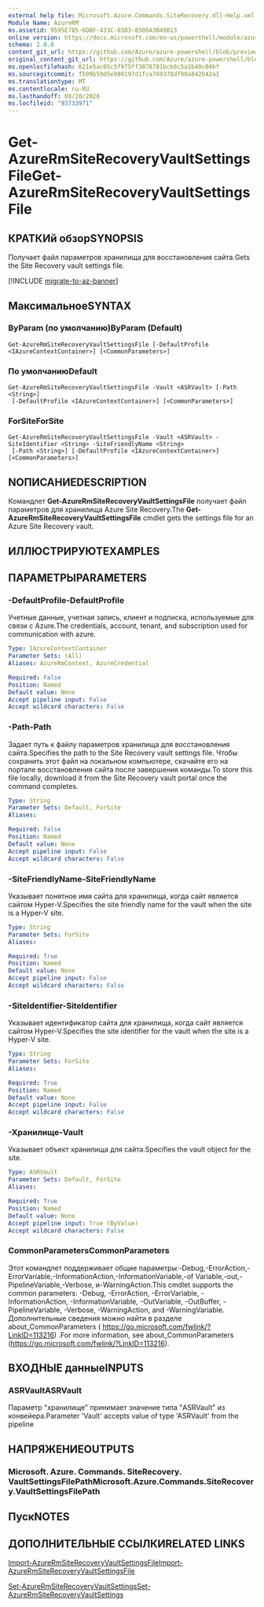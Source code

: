 ```yaml
---
external help file: Microsoft.Azure.Commands.SiteRecovery.dll-Help.xml
Module Name: AzureRM
ms.assetid: 9595E785-6DBF-433C-83B3-8506A3B49B13
online version: https://docs.microsoft.com/en-us/powershell/module/azurerm.siterecovery/get-azurermsiterecoveryvaultsettingsfile
schema: 2.0.0
content_git_url: https://github.com/Azure/azure-powershell/blob/preview/src/ResourceManager/SiteRecovery/Commands.SiteRecovery/help/Get-AzureRmSiteRecoveryVaultSettingsFile.md
original_content_git_url: https://github.com/Azure/azure-powershell/blob/preview/src/ResourceManager/SiteRecovery/Commands.SiteRecovery/help/Get-AzureRmSiteRecoveryVaultSettingsFile.md
ms.openlocfilehash: 621e5ac05c5f975ff3878781bcb8c5a1b40c04bf
ms.sourcegitcommit: f599b50d5e980197d1fca769378df90a842b42a1
ms.translationtype: MT
ms.contentlocale: ru-RU
ms.lasthandoff: 08/20/2020
ms.locfileid: "93733971"
---
```

# <span data-ttu-id="2cb07-101">Get-AzureRmSiteRecoveryVaultSettingsFile</span><span class="sxs-lookup"><span data-stu-id="2cb07-101">Get-AzureRmSiteRecoveryVaultSettingsFile</span></span>

## <span data-ttu-id="2cb07-102">КРАТКИй обзор</span><span class="sxs-lookup"><span data-stu-id="2cb07-102">SYNOPSIS</span></span>
<span data-ttu-id="2cb07-103">Получает файл параметров хранилища для восстановления сайта.</span><span class="sxs-lookup"><span data-stu-id="2cb07-103">Gets the Site Recovery vault settings file.</span></span>

[!INCLUDE [migrate-to-az-banner](../../includes/migrate-to-az-banner.md)]

## <span data-ttu-id="2cb07-104">Максимальное</span><span class="sxs-lookup"><span data-stu-id="2cb07-104">SYNTAX</span></span>

### <span data-ttu-id="2cb07-105">ByParam (по умолчанию)</span><span class="sxs-lookup"><span data-stu-id="2cb07-105">ByParam (Default)</span></span>
```
Get-AzureRmSiteRecoveryVaultSettingsFile [-DefaultProfile <IAzureContextContainer>] [<CommonParameters>]
```

### <span data-ttu-id="2cb07-106">По умолчанию</span><span class="sxs-lookup"><span data-stu-id="2cb07-106">Default</span></span>
```
Get-AzureRmSiteRecoveryVaultSettingsFile -Vault <ASRVault> [-Path <String>]
 [-DefaultProfile <IAzureContextContainer>] [<CommonParameters>]
```

### <span data-ttu-id="2cb07-107">ForSite</span><span class="sxs-lookup"><span data-stu-id="2cb07-107">ForSite</span></span>
```
Get-AzureRmSiteRecoveryVaultSettingsFile -Vault <ASRVault> -SiteIdentifier <String> -SiteFriendlyName <String>
 [-Path <String>] [-DefaultProfile <IAzureContextContainer>] [<CommonParameters>]
```

## <span data-ttu-id="2cb07-108">NОПИСАНИЕ</span><span class="sxs-lookup"><span data-stu-id="2cb07-108">DESCRIPTION</span></span>
<span data-ttu-id="2cb07-109">Командлет **Get-AzureRmSiteRecoveryVaultSettingsFile** получает файл параметров для хранилища Azure Site Recovery.</span><span class="sxs-lookup"><span data-stu-id="2cb07-109">The **Get-AzureRmSiteRecoveryVaultSettingsFile** cmdlet gets the settings file for an Azure Site Recovery vault.</span></span>

## <span data-ttu-id="2cb07-110">ИЛЛЮСТРИРУЮТ</span><span class="sxs-lookup"><span data-stu-id="2cb07-110">EXAMPLES</span></span>

## <span data-ttu-id="2cb07-111">ПАРАМЕТРЫ</span><span class="sxs-lookup"><span data-stu-id="2cb07-111">PARAMETERS</span></span>

### <span data-ttu-id="2cb07-112">-DefaultProfile</span><span class="sxs-lookup"><span data-stu-id="2cb07-112">-DefaultProfile</span></span>
<span data-ttu-id="2cb07-113">Учетные данные, учетная запись, клиент и подписка, используемые для связи с Azure.</span><span class="sxs-lookup"><span data-stu-id="2cb07-113">The credentials, account, tenant, and subscription used for communication with azure.</span></span>

```yaml
Type: IAzureContextContainer
Parameter Sets: (All)
Aliases: AzureRmContext, AzureCredential

Required: False
Position: Named
Default value: None
Accept pipeline input: False
Accept wildcard characters: False
```

### <span data-ttu-id="2cb07-114">-Path</span><span class="sxs-lookup"><span data-stu-id="2cb07-114">-Path</span></span>
<span data-ttu-id="2cb07-115">Задает путь к файлу параметров хранилища для восстановления сайта.</span><span class="sxs-lookup"><span data-stu-id="2cb07-115">Specifies the path to the Site Recovery vault settings file.</span></span>
<span data-ttu-id="2cb07-116">Чтобы сохранить этот файл на локальном компьютере, скачайте его на портале восстановления сайта после завершения команды.</span><span class="sxs-lookup"><span data-stu-id="2cb07-116">To store this file locally, download it from the Site Recovery vault portal once the command completes.</span></span>

```yaml
Type: String
Parameter Sets: Default, ForSite
Aliases: 

Required: False
Position: Named
Default value: None
Accept pipeline input: False
Accept wildcard characters: False
```

### <span data-ttu-id="2cb07-117">-SiteFriendlyName</span><span class="sxs-lookup"><span data-stu-id="2cb07-117">-SiteFriendlyName</span></span>
<span data-ttu-id="2cb07-118">Указывает понятное имя сайта для хранилища, когда сайт является сайтом Hyper-V.</span><span class="sxs-lookup"><span data-stu-id="2cb07-118">Specifies the site friendly name for the vault when the site is a Hyper-V site.</span></span>

```yaml
Type: String
Parameter Sets: ForSite
Aliases: 

Required: True
Position: Named
Default value: None
Accept pipeline input: False
Accept wildcard characters: False
```

### <span data-ttu-id="2cb07-119">-SiteIdentifier</span><span class="sxs-lookup"><span data-stu-id="2cb07-119">-SiteIdentifier</span></span>
<span data-ttu-id="2cb07-120">Указывает идентификатор сайта для хранилища, когда сайт является сайтом Hyper-V.</span><span class="sxs-lookup"><span data-stu-id="2cb07-120">Specifies the site identifier for the vault when the site is a Hyper-V site.</span></span>

```yaml
Type: String
Parameter Sets: ForSite
Aliases: 

Required: True
Position: Named
Default value: None
Accept pipeline input: False
Accept wildcard characters: False
```

### <span data-ttu-id="2cb07-121">-Хранилище</span><span class="sxs-lookup"><span data-stu-id="2cb07-121">-Vault</span></span>
<span data-ttu-id="2cb07-122">Указывает объект хранилища для сайта.</span><span class="sxs-lookup"><span data-stu-id="2cb07-122">Specifies the vault object for the site.</span></span>

```yaml
Type: ASRVault
Parameter Sets: Default, ForSite
Aliases: 

Required: True
Position: Named
Default value: None
Accept pipeline input: True (ByValue)
Accept wildcard characters: False
```

### <span data-ttu-id="2cb07-123">CommonParameters</span><span class="sxs-lookup"><span data-stu-id="2cb07-123">CommonParameters</span></span>
<span data-ttu-id="2cb07-124">Этот командлет поддерживает общие параметры:-Debug,-ErrorAction,-ErrorVariable,-InformationAction,-InformationVariable,-of Variable,-out,-PipelineVariable,-Verbose, и-WarningAction.</span><span class="sxs-lookup"><span data-stu-id="2cb07-124">This cmdlet supports the common parameters: -Debug, -ErrorAction, -ErrorVariable, -InformationAction, -InformationVariable, -OutVariable, -OutBuffer, -PipelineVariable, -Verbose, -WarningAction, and -WarningVariable.</span></span> <span data-ttu-id="2cb07-125">Дополнительные сведения можно найти в разделе about_CommonParameters ( https://go.microsoft.com/fwlink/?LinkID=113216) .</span><span class="sxs-lookup"><span data-stu-id="2cb07-125">For more information, see about_CommonParameters (https://go.microsoft.com/fwlink/?LinkID=113216).</span></span>

## <span data-ttu-id="2cb07-126">ВХОДНЫЕ данные</span><span class="sxs-lookup"><span data-stu-id="2cb07-126">INPUTS</span></span>

### <span data-ttu-id="2cb07-127">ASRVault</span><span class="sxs-lookup"><span data-stu-id="2cb07-127">ASRVault</span></span>
<span data-ttu-id="2cb07-128">Параметр "хранилище" принимает значение типа "ASRVault" из конвейера.</span><span class="sxs-lookup"><span data-stu-id="2cb07-128">Parameter 'Vault' accepts value of type 'ASRVault' from the pipeline</span></span>

## <span data-ttu-id="2cb07-129">НАПРЯЖЕНИЕ</span><span class="sxs-lookup"><span data-stu-id="2cb07-129">OUTPUTS</span></span>

### <span data-ttu-id="2cb07-130">Microsoft. Azure. Commands. SiteRecovery. VaultSettingsFilePath</span><span class="sxs-lookup"><span data-stu-id="2cb07-130">Microsoft.Azure.Commands.SiteRecovery.VaultSettingsFilePath</span></span>

## <span data-ttu-id="2cb07-131">Пуск</span><span class="sxs-lookup"><span data-stu-id="2cb07-131">NOTES</span></span>

## <span data-ttu-id="2cb07-132">ДОПОЛНИТЕЛЬНЫЕ ССЫЛКИ</span><span class="sxs-lookup"><span data-stu-id="2cb07-132">RELATED LINKS</span></span>

[<span data-ttu-id="2cb07-133">Import-AzureRmSiteRecoveryVaultSettingsFile</span><span class="sxs-lookup"><span data-stu-id="2cb07-133">Import-AzureRmSiteRecoveryVaultSettingsFile</span></span>](./Import-AzureRmSiteRecoveryVaultSettingsFile.md)

[<span data-ttu-id="2cb07-134">Set-AzureRmSiteRecoveryVaultSettings</span><span class="sxs-lookup"><span data-stu-id="2cb07-134">Set-AzureRmSiteRecoveryVaultSettings</span></span>](./Set-AzureRmSiteRecoveryVaultSettings.md)

